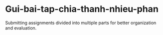 # Gui-bai-tap-chia-thanh-nhieu-phan
Submitting assignments divided into multiple parts for better organization and evaluation.

